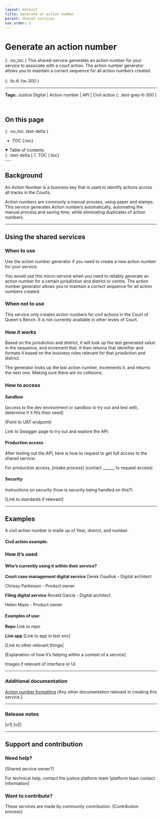 ```yaml
---
layout: default
title: Generate an action number
parent: Shared services
nav_order: 2
---
```

# Generate an action number
{: .no_toc }
This shared-service generates an action number for your service to associate with a court action. The action number generator allows you to maintain a correct sequence for all action numbers created.
<br><br>
{: .fs-6 .fw-300 }




---
**Tags:** Justice Digital | Action number | API | Civil action
{: .text-grey-lt-300 }

<br>

## On this page
{: .no_toc .text-delta }

- TOC
{:toc}

<details open markdown="block">
  <summary>
    Table of contents
  </summary>
  {: .text-delta }
1. TOC
{:toc}
</details>
---

## Background
An Action Number is a business key that is used to identify actions across all tracks in the Courts.

Action numbers are commonly a manual process, using paper and stamps. This service generates Action numbers automatically, automating the manual process and saving time, while eliminating duplicates of action numbers.

---

## Using the shared services

### When to use
Use the action number generator if you need to create a new action number for your service.

You would use this micro-service when you need to reliably generate an action number for a certain jurisdiction and district or centre. The action number generator allows you to maintain a correct sequence for all action numbers created.

### When not to use
This service only creates action numbers for civil actions in the Court of Queen's Bench. It is not currently available in other levels of Court.

### How it works
Based on the jurisdiction and district, it will look up the last generated value in the sequence, and increment that. It then returns that identifier and formats it based on the business rules relevant for that jurisdiction and district.

The generator looks up the last action number, increments it, and returns the next one. Making sure there are no collisions.

### How to access
#### Sandbox
[access to the dev environment or sandbox to try out and test with, determine if it fills their need]

(Point to UAT endpoint)

Link to Swagger page to try out and explore the API.

#### Production access
After testing out the API, here is how to request to get full access to the shared service:

For production access, [intake process] (contact ______ to request access)

#### Security
Instructions on security (how is security being handled on this?)

[Link to standards if relevant]

---

## Examples
A civil action number is made up of Year, district, and number.

#### Civil action example:


### How it’s used
#### Who’s currently using it within their service?
**Court case management digital service**
Derek Osadiuk - Digital architect

Chrissy Parkinson - Product owner

**Filing digital service**
Ronald Garcia - Digital architect

Helen Maze - Product owner

#### Examples of use:
**Repo**
Link to repo

**Live app**
[Link to app in test env]

[Link to other relevant things]

[Explanation of how it’s helping within a context of a service]

Images if relevant of interface or UI

---

### Additional documentation
[Action number formatting](https://goa-dio.atlassian.net/wiki/spaces/QFR/pages/1486356612/Architecture+Artifacts#Action-Numbers)
[Any other documentation relevant in creating this service.]

---

### Release notes
[v1]
[v2]

---

## Support and contribution

### Need help?
[Shared service owner?]

For technical help, contact the justice platform team [platform team contact information]

### Want to contribute?
These services are made by community contribution.
[Contribution process]

